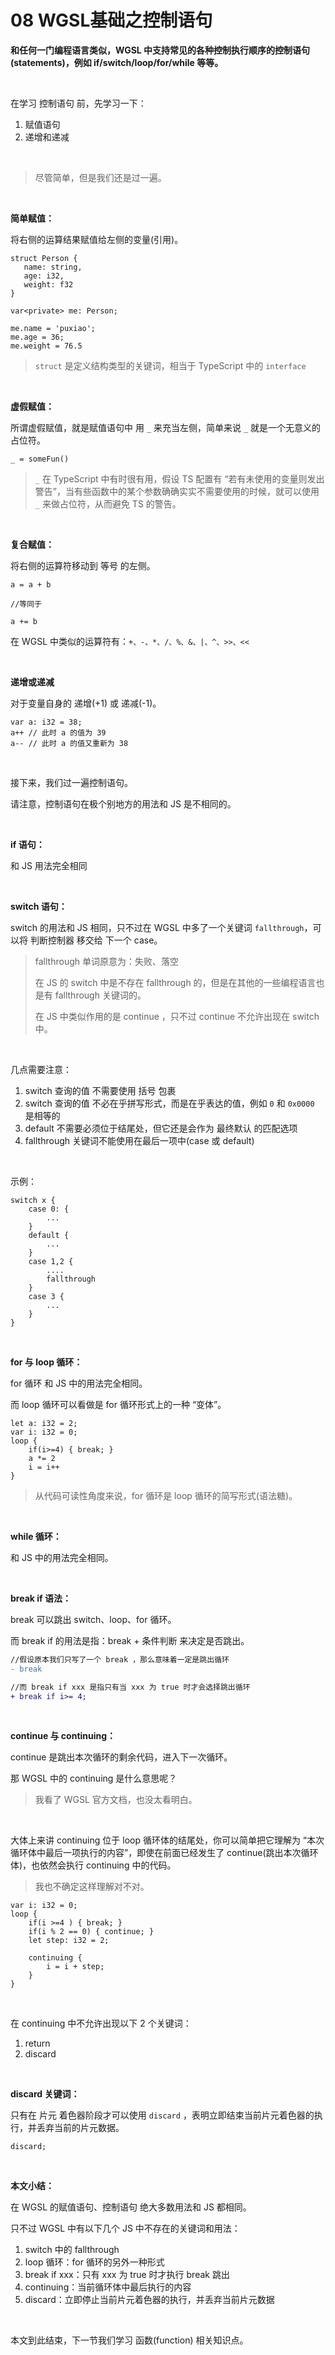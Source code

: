 # 08 WGSL基础之控制语句

**和任何一门编程语言类似，WGSL 中支持常见的各种控制执行顺序的控制语句(statements)，例如 if/switch/loop/for/while 等等。**



<br>

在学习 控制语句 前，先学习一下：

1. 赋值语句
2. 递增和递减



<br>

> 尽管简单，但是我们还是过一遍。



<br>

**简单赋值：**

将右侧的运算结果赋值给左侧的变量(引用)。

```
struct Person {
   name: string,
   age: i32,
   weight: f32
}

var<private> me: Person;

me.name = 'puxiao';
me.age = 36;
me.weight = 76.5
```

> `struct` 是定义结构类型的关键词，相当于 TypeScript 中的 `interface`



<br>

**虚假赋值：**

所谓虚假赋值，就是赋值语句中 用 `_` 来充当左侧，简单来说 `_` 就是一个无意义的占位符。

```
_ = someFun()
```

> `_` 在 TypeScript 中有时很有用，假设 TS 配置有 “若有未使用的变量则发出警告”，当有些函数中的某个参数确确实实不需要使用的时候，就可以使用 `_` 来做占位符，从而避免 TS 的警告。



<br>

**复合赋值：**

将右侧的运算符移动到 等号 的左侧。

```
a = a + b

//等同于

a += b
```

在 WGSL 中类似的运算符有：`+、-、*、/、%、&、|、^、>>、<<`



<br>

**递增或递减**

对于变量自身的 递增(+1) 或 递减(-1)。

```
var a: i32 = 38;
a++ // 此时 a 的值为 39
a-- // 此时 a 的值又重新为 38
```



<br>

接下来，我们过一遍控制语句。

请注意，控制语句在极个别地方的用法和 JS 是不相同的。



<br>

**if 语句：**

和 JS 用法完全相同



<br>

**switch 语句：**

switch 的用法和 JS 相同，只不过在 WGSL 中多了一个关键词 `fallthrough`，可以将 判断控制器 移交给 下一个 case。

> fallthrough 单词原意为：失败、落空
>
> 在 JS 的 switch 中是不存在 fallthrough 的，但是在其他的一些编程语言也是有 fallthrough 关键词的。
>
> 在 JS 中类似作用的是 continue ，只不过 continue 不允许出现在 switch 中。



<br>

几点需要注意：

1. switch 查询的值 不需要使用 括号 包裹
2. switch 查询的值 不必在乎拼写形式，而是在乎表达的值，例如 `0` 和 `0x0000` 是相等的
3. default 不需要必须位于结尾处，但它还是会作为 最终默认 的匹配选项
4. fallthrough 关键词不能使用在最后一项中(case 或 default)



<br>

示例：

```
switch x {
    case 0: {
        ...
    }
    default {
        ...
    }
    case 1,2 {
        ....
        fallthrough
    }
    case 3 {
        ...
    }
}
```



<br>

**for 与 loop 循环：**

for 循环 和 JS 中的用法完全相同。

而 loop 循环可以看做是 for 循环形式上的一种 “变体”。

```
let a: i32 = 2;
var i: i32 = 0;
loop {
    if(i>=4) { break; }
    a *= 2
    i = i++
}
```

> 从代码可读性角度来说，for 循环是 loop 循环的简写形式(语法糖)。



<br>

**while 循环：**

和 JS 中的用法完全相同。



<br>

**break if 语法：**

break 可以跳出 switch、loop、for 循环。

而 break if 的用法是指：break + 条件判断 来决定是否跳出。

```diff
//假设原本我们只写了一个 break ，那么意味着一定是跳出循环
- break

//而 break if xxx 是指只有当 xxx 为 true 时才会选择跳出循环
+ break if i>= 4;
```



<br>

**continue 与 continuing：**

continue 是跳出本次循环的剩余代码，进入下一次循环。

那 WGSL 中的 continuing 是什么意思呢？

> 我看了 WGSL 官方文档，也没太看明白。



<br>

大体上来讲 continuing 位于 loop 循环体的结尾处，你可以简单把它理解为 “本次循环体中最后一项执行的内容”，即使在前面已经发生了 continue(跳出本次循环体)，也依然会执行 continuing 中的代码。

> 我也不确定这样理解对不对。

```
var i: i32 = 0;
loop {
    if(i >=4 ) { break; }
    if(i % 2 == 0) { continue; }
    let step: i32 = 2;
    
    continuing {
        i = i + step;
    }
}
```



<br>

在 continuing 中不允许出现以下 2 个关键词：

1. return
2. discard



<br>

**discard 关键词：**

只有在 片元 着色器阶段才可以使用 `discard` ，表明立即结束当前片元着色器的执行，并丢弃当前的片元数据。

```
discard;
```



<br>

**本文小结：**

在 WGSL 的赋值语句、控制语句 绝大多数用法和 JS 都相同。

只不过 WGSL 中有以下几个 JS 中不存在的关键词和用法：

1. switch 中的 fallthrough
2. loop 循环：for 循环的另外一种形式
3. break if xxx：只有 xxx 为 true 时才执行 break 跳出
4. continuing：当前循环体中最后执行的内容
5. discard：立即停止当前片元着色器的执行，并丢弃当前片元数据



<br>

本文到此结束，下一节我们学习 函数(function) 相关知识点。